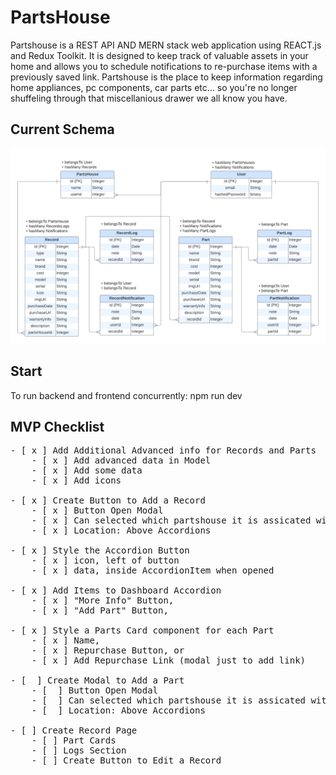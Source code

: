# PartsHouse
Partshouse is a REST API AND MERN stack web application using REACT.js and Redux Toolkit.
It is designed to keep track of valuable assets in your home and allows you to schedule notifications to re-purchase items with a previously saved link. Partshouse is the place to keep information regarding home appliances, pc components, car parts etc...  so you're no longer shuffeling through that miscellanious drawer we all know you have.

## Current Schema
![](./assets/PartsHouseSchema.png)

## Start
To run backend and frontend concurrently:
npm run dev


## MVP Checklist
<pre>
- [ x ] Add Additional Advanced info for Records and Parts
    - [ x ] Add advanced data in Model
    - [ x ] Add some data
    - [ x ] Add icons

- [ x ] Create Button to Add a Record
    - [ x ] Button Open Modal
    - [ x ] Can selected which partshouse it is assicated with.
    - [ x ] Location: Above Accordions

- [ x ] Style the Accordion Button
    - [ x ] icon, left of button
    - [ x ] data, inside AccordionItem when opened

- [ x ] Add Items to Dashboard Accordion
    - [ x ] "More Info" Button, 
    - [ x ] "Add Part" Button, 

- [ x ] Style a Parts Card component for each Part 
    - [ x ] Name, 
    - [ x ] Repurchase Button, or
    - [ x ] Add Repurchase Link (modal just to add link)

- [  ] Create Modal to Add a Part
    - [  ] Button Open Modal
    - [  ] Can selected which partshouse it is assicated with.
    - [  ] Location: Above Accordions

- [ ] Create Record Page
    - [ ] Part Cards
    - [ ] Logs Section
    - [ ] Create Button to Edit a Record

</pre>
